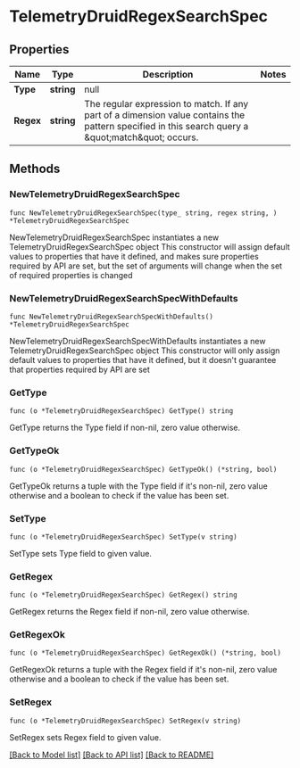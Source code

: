 # TelemetryDruidRegexSearchSpec

## Properties

Name | Type | Description | Notes
------------ | ------------- | ------------- | -------------
**Type** | **string** | null | 
**Regex** | **string** | The regular expression to match.  If any part of a dimension value contains the pattern specified in this search query a \&quot;match\&quot; occurs. | 

## Methods

### NewTelemetryDruidRegexSearchSpec

`func NewTelemetryDruidRegexSearchSpec(type_ string, regex string, ) *TelemetryDruidRegexSearchSpec`

NewTelemetryDruidRegexSearchSpec instantiates a new TelemetryDruidRegexSearchSpec object
This constructor will assign default values to properties that have it defined,
and makes sure properties required by API are set, but the set of arguments
will change when the set of required properties is changed

### NewTelemetryDruidRegexSearchSpecWithDefaults

`func NewTelemetryDruidRegexSearchSpecWithDefaults() *TelemetryDruidRegexSearchSpec`

NewTelemetryDruidRegexSearchSpecWithDefaults instantiates a new TelemetryDruidRegexSearchSpec object
This constructor will only assign default values to properties that have it defined,
but it doesn't guarantee that properties required by API are set

### GetType

`func (o *TelemetryDruidRegexSearchSpec) GetType() string`

GetType returns the Type field if non-nil, zero value otherwise.

### GetTypeOk

`func (o *TelemetryDruidRegexSearchSpec) GetTypeOk() (*string, bool)`

GetTypeOk returns a tuple with the Type field if it's non-nil, zero value otherwise
and a boolean to check if the value has been set.

### SetType

`func (o *TelemetryDruidRegexSearchSpec) SetType(v string)`

SetType sets Type field to given value.


### GetRegex

`func (o *TelemetryDruidRegexSearchSpec) GetRegex() string`

GetRegex returns the Regex field if non-nil, zero value otherwise.

### GetRegexOk

`func (o *TelemetryDruidRegexSearchSpec) GetRegexOk() (*string, bool)`

GetRegexOk returns a tuple with the Regex field if it's non-nil, zero value otherwise
and a boolean to check if the value has been set.

### SetRegex

`func (o *TelemetryDruidRegexSearchSpec) SetRegex(v string)`

SetRegex sets Regex field to given value.



[[Back to Model list]](../README.md#documentation-for-models) [[Back to API list]](../README.md#documentation-for-api-endpoints) [[Back to README]](../README.md)


